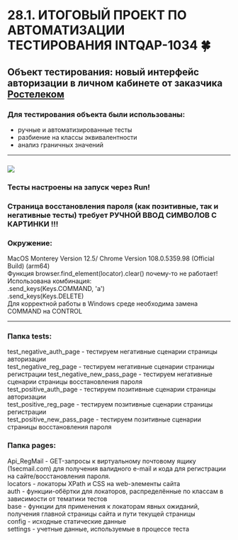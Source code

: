 # 28.1. ИТОГОВЫЙ ПРОЕКТ ПО АВТОМАТИЗАЦИИ ТЕСТИРОВАНИЯ INTQAP-1034 :four_leaf_clover:
## Объект тестирования: новый интерфейс авторизации в личном кабинете от заказчика [Ростелеком](https://b2c.passport.rt.ru)
### Для тестирования объекта были использованы:
- ручные и автоматизированные тесты
- разбиение на классы эквивалентности
- анализ граничных значений
--------------------------
### [<img src="https://img.shields.io/badge/Чек лист/Тест кейс/Баг репорт-3914AF?style=for-the-badge&logo=/Чек лист/Тест кейс/Баг репорт&logoColor=ЦВЕТ ЛОГОТИПА"/>](https://docs.google.com/spreadsheets/d/1KOnp581oWDApILyWZXfkm6Y6xhpEp1Gr/edit?usp=sharing&ouid=116953298783582314603&rtpof=true&sd=true)
### Тесты настроены на запуск через Run! 
### Страница восстановления пароля (как позитивные, так и негативные тесты) требует РУЧНОЙ ВВОД СИМВОЛОВ С КАРТИНКИ !!!

### Окружение: 
MacOS Monterey Version 12.5/ Chrome Version 108.0.5359.98 (Official Build) (arm64)   
Функция browser.find_element(locator).clear() почему-то не работает!   
Использована комбинация:   
.send_keys(Keys.COMMAND, 'a')   
.send_keys(Keys.DELETE)   
Для корректной работы в Windows среде необходима замена COMMAND на CONTROL

---------------------
### Папка tests: 
test_negative_auth_page - тестируем негативные сценарии страницы авторизации   
test_negative_reg_page - тестируем негативные сценарии страницы регистрации test_negative_new_pass_page - тестируем негативные сценарии страницы восстановления пароля   
test_positive_auth_page - тестируем позитивные сценарии страницы авторизации   
test_positive_reg_page - тестируем позитивные сценарии страницы регистрации   
test_positive_new_pass_page - тестируем позитивные сценарии страницы восстановления пароля

### Папка pages: 
Api_RegMail - GET-запросы к виртуальному почтовому ящику (1secmail.com) для получения валидного 
e-mail и кода для регистрации на сайте/восстановления пароля.   
locators - локаторы XPath и CSS на web-элементы сайта   
auth - функции-обёртки для локаторов, распределённые по классам в зависимости от тематики тестов   
base - функции для применения к локаторам явных ожиданий, получения главной страницы сайта и пути текущей страницы   
config - исходные статические данные   
settings - учетные данные, используемые в процессе теста
